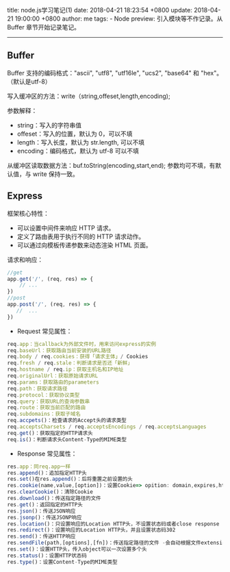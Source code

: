 title: node.js学习笔记(1)
date: 2018-04-21 18:23:54 +0800
update: 2018-04-21 19:00:00 +0800
author: me
tags:
    - Node
preview: 引入模块等不作记录。从 Buffer 章节开始记录笔记。

---
## Buffer

Buffer 支持的编码格式："ascii", "utf8", "utf16le", "ucs2", "base64" 和 "hex"。（默认是utf-8）

写入缓冲区的方法：write（string,offeset,length,encoding);

参数解释：

* string：写入的字符串值
* offeset：写入的位置，默认为 0，可以不填
* length：写入长度，默认为 str.length, 可以不填
* encoding：编码格式，默认为 utf-8 可以不填

从缓冲区读取数据方法：buf.toString(encoding,start,end);
参数均可不填，有默认值，与 write 保持一致。

## Express
框架核心特性：

* 可以设置中间件来响应 HTTP 请求。
* 定义了路由表用于执行不同的 HTTP 请求动作。
* 可以通过向模板传递参数来动态渲染 HTML 页面。

请求和响应：
```js
//get
app.get('/', (req, res) => {
    // ...
})
//post
app.post('/', (req, res) => {
   //  ...
})
```

* Request 常见属性：

```js
req.app：当callback为外部文件时，用来访问express的实例
req.baseUrl：获取路由当前安装的URL路径
req.body / req.cookies：获得「请求主体」/ Cookies
req.fresh / req.stale：判断请求是否还「新鲜」
req.hostname / req.ip：获取主机名和IP地址
req.originalUrl：获取原始请求URL
req.params：获取路由的parameters
req.path：获取请求路径
req.protocol：获取协议类型
req.query：获取URL的查询参数串
req.route：获取当前匹配的路由
req.subdomains：获取子域名
req.accpets()：检查请求的Accept头的请求类型
req.acceptsCharsets / req.acceptsEncodings / req.acceptsLanguages
req.get()：获取指定的HTTP请求头
req.is()：判断请求头Content-Type的MIME类型
```

* Response 常见属性：

```js
res.app：同req.app一样
res.append()：追加指定HTTP头
res.set()在res.append()：后将重置之前设置的头
res.cookie(name,value,[option])：设置Cookie=> opition: domain,expires,httpOnly,maxAge,path,secure,signed
res.clearCookie()：清除Cookie
res.download()：传送指定路径的文件
res.get()：返回指定的HTTP头
res.json()：传送JSON响应
res.jsonp()：传送JSONP响应
res.location()：只设置响应的Location HTTP头，不设置状态码或者close response
res.redirect()：设置响应的Location HTTP头，并且设置状态码302
res.send()：传送HTTP响应
res.sendFile(path,[options],[fn])：传送指定路径的文件 -会自动根据文件extension设定Content-Type
res.set()：设置HTTP头，传入object可以一次设置多个头
res.status()：设置HTTP状态码
res.type()：设置Content-Type的MIME类型
```
